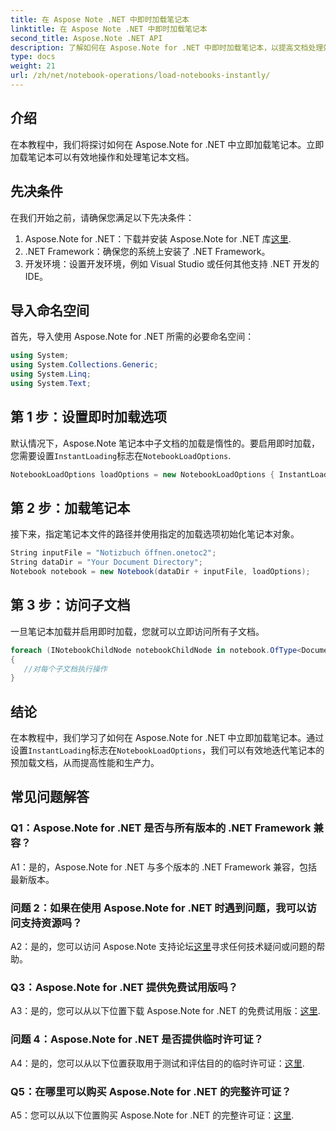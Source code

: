 ```yaml
---
title: 在 Aspose Note .NET 中即时加载笔记本
linktitle: 在 Aspose Note .NET 中即时加载笔记本
second_title: Aspose.Note .NET API
description: 了解如何在 Aspose.Note for .NET 中即时加载笔记本，以提高文档处理效率和生产力。
type: docs
weight: 21
url: /zh/net/notebook-operations/load-notebooks-instantly/
---
```

## 介绍

在本教程中，我们将探讨如何在 Aspose.Note for .NET 中立即加载笔记本。立即加载笔记本可以有效地操作和处理笔记本文档。

## 先决条件

在我们开始之前，请确保您满足以下先决条件：

1.  Aspose.Note for .NET：下载并安装 Aspose.Note for .NET 库[这里](https://releases.aspose.com/note/net/).
2. .NET Framework：确保您的系统上安装了 .NET Framework。
3. 开发环境：设置开发环境，例如 Visual Studio 或任何其他支持 .NET 开发的 IDE。

## 导入命名空间

首先，导入使用 Aspose.Note for .NET 所需的必要命名空间：

```csharp
using System;
using System.Collections.Generic;
using System.Linq;
using System.Text;
```

## 第 1 步：设置即时加载选项

默认情况下，Aspose.Note 笔记本中子文档的加载是惰性的。要启用即时加载，您需要设置`InstantLoading`标志在`NotebookLoadOptions`.

```csharp
NotebookLoadOptions loadOptions = new NotebookLoadOptions { InstantLoading = true };
```

## 第 2 步：加载笔记本

接下来，指定笔记本文件的路径并使用指定的加载选项初始化笔记本对象。

```csharp
String inputFile = "Notizbuch öffnen.onetoc2";
String dataDir = "Your Document Directory";
Notebook notebook = new Notebook(dataDir + inputFile, loadOptions);
```

## 第 3 步：访问子文档

一旦笔记本加载并启用即时加载，您就可以立即访问所有子文档。

```csharp
foreach (INotebookChildNode notebookChildNode in notebook.OfType<Document>()) 
{
   //对每个子文档执行操作
}
```

## 结论

在本教程中，我们学习了如何在 Aspose.Note for .NET 中立即加载笔记本。通过设置`InstantLoading`标志在`NotebookLoadOptions`，我们可以有效地迭代笔记本的预加载文档，从而提高性能和生产力。

## 常见问题解答

### Q1：Aspose.Note for .NET 是否与所有版本的 .NET Framework 兼容？

A1：是的，Aspose.Note for .NET 与多个版本的 .NET Framework 兼容，包括最新版本。

### 问题 2：如果在使用 Aspose.Note for .NET 时遇到问题，我可以访问支持资源吗？

 A2：是的，您可以访问 Aspose.Note 支持论坛[这里](https://forum.aspose.com/c/note/28)寻求任何技术疑问或问题的帮助。

### Q3：Aspose.Note for .NET 提供免费试用版吗？

 A3：是的，您可以从以下位置下载 Aspose.Note for .NET 的免费试用版：[这里](https://releases.aspose.com/).

### 问题 4：Aspose.Note for .NET 是否提供临时许可证？

 A4：是的，您可以从以下位置获取用于测试和评估目的的临时许可证：[这里](https://purchase.aspose.com/temporary-license/).

### Q5：在哪里可以购买 Aspose.Note for .NET 的完整许可证？

 A5：您可以从以下位置购买 Aspose.Note for .NET 的完整许可证：[这里](https://purchase.aspose.com/buy).